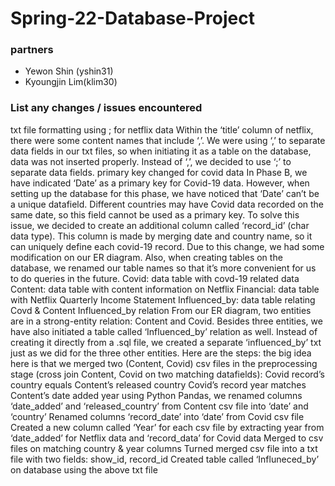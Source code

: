 # Spring-22-Database-Project


### partners 
- Yewon Shin (yshin31) 
- Kyoungjin Lim(klim30) 


### List any changes / issues encountered 
txt file formatting using ; for netflix data
Within the ‘title’ column of netflix, there were some content names that include ‘,’. We were using ‘,’ to separate data fields in our txt files, so when initiating it as a table on the database, data was not inserted properly. Instead of ‘,’, we decided to use ‘;’ to separate data fields. 
primary key changed for covid data 
In Phase B, we have indicated ‘Date’ as a primary key for Covid-19 data. However, when setting up the database for this phase, we have noticed that ‘Date’ can’t be a unique datafield. Different countries may have Covid data recorded on the same date, so this field cannot be used as a primary key. To solve this issue, we decided to create an additional column called ‘record_id’ (char data type). This column is made by merging date and country name, so it can uniquely define each covid-19 record. 
Due to this change, we had some modification on our ER diagram. Also, when creating tables on the database, we renamed our table names so that it’s more convenient for us to do queries in the future. 
Covid: data table with covd-19 related data 
Content: data table with content information on Netflix 
Financial: data table with Netflix Quarterly Income Statement 
Influenced_by: data table relating Covd & Content 
Influenced_by relation 
From our ER diagram, two entities are in a strong-entity relation: Content and Covid. Besides three entities, we have also initiated a table called ‘Influenced_by’ relation as well. Instead of creating it directly from a .sql file, we created a separate ‘influenced_by’ txt just as we did for the three other entities. Here are the steps: 
the big idea here is that we merged two (Content, Covid) csv files in the preprocessing stage (cross join Content, Covid on two matching datafields): 
Covid record’s country equals Content’s released country 
Covid’s record year matches Content’s date added year 
using Python Pandas, we renamed columns ‘date_added’ and ‘released_country’ from Content csv file into ‘date’ and ‘country’ 
Renamed columns ‘record_date’ into ‘date’ from Covid csv file 
Created a new column called ‘Year’ for each csv file by extracting year from ‘date_added’ for Netflix data and ‘record_data’ for Covid data 
Merged to csv files on matching country & year columns 
Turned merged csv file into a txt file with two fields: show_id, record_id 
Created table called ‘Influneced_by’ on database using the above txt file
